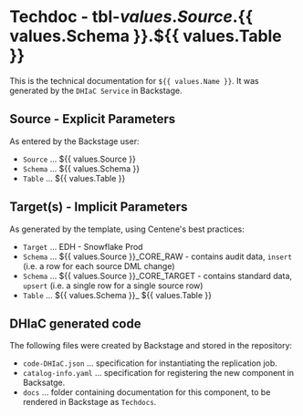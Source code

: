 # Techdoc - tbl-${{ values.Source }}.${{ values.Schema }}.${{ values.Table }}

This is the technical documentation for `${{ values.Name }}`. It was generated by the `DHIaC Service` in Backstage.

## Source - Explicit Parameters
As entered by the Backstage user:

- `Source` ... ${{ values.Source }}
- `Schema` ... ${{ values.Schema }}
- `Table` ... ${{ values.Table }}

## Target(s) - Implicit Parameters
As generated by the template, using Centene's best practices:

- `Target` ... EDH - Snowflake Prod
- `Schema` ... ${{ values.Source }}_CORE_RAW - contains audit data, `insert` (i.e. a row for each source DML change)
- `Schema` ... ${{ values.Source }}_CORE_TARGET - contains standard data, `upsert` (i.e. a single row for a single source row)
- `Table`  ... ${{ values.Schema }}_ ${{ values.Table }}

## DHIaC generated code
The following files were created by Backstage and stored in the repository:

- `code-DHIaC.json` ... specification for instantiating the replication job.
- `catalog-info.yaml` ... specification for registering the new component in Backsatge.
- `docs` ... folder containing documentation for this component, to be rendered in Backstage as `Techdocs`.
